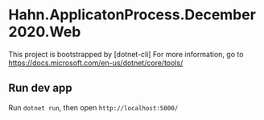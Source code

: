 # Hahn.ApplicatonProcess.December2020.Web
This project is bootstrapped by [dotnet-cli]
For more information, go to https://docs.microsoft.com/en-us/dotnet/core/tools/

## Run dev app
Run `dotnet run`, then open `http://localhost:5000/`
